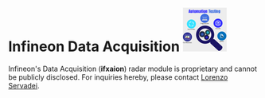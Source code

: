# Infineon Data Acquisition ![Aion](img/aion.png)

Infineon's Data Acquisition (**ifxaion**) radar module is proprietary and cannot be publicly disclosed.
For inquiries hereby, please contact
[Lorenzo Servadei](https://linkedin.com/in/lorenzo-servadei-32140937).
